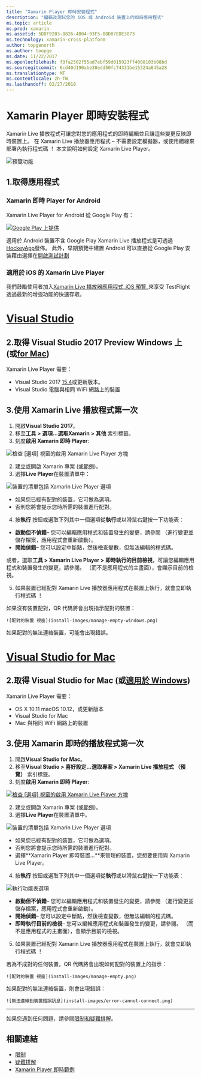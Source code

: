 ```yaml
---
title: "Xamarin Player 即時安裝程式"
description: "編輯及測試您的 iOS 或 Android 裝置上的即時應用程式"
ms.topic: article
ms.prod: xamarin
ms.assetid: 5DDF9203-8826-4B04-93F5-B8D07EDE3873
ms.technology: xamarin-cross-platform
author: topgenorth
ms.author: toopge
ms.date: 11/22/2017
ms.openlocfilehash: f3fa2502f55ad7ebf59d015923ff4008103b08bd
ms.sourcegitcommit: 6cd40d190abe38edd50fc74331be15324a845a28
ms.translationtype: MT
ms.contentlocale: zh-TW
ms.lasthandoff: 02/27/2018
---
```

# <a name="xamarin-live-player-setup"></a>Xamarin Player 即時安裝程式

Xamarin Live 播放程式可讓您對您的應用程式的即時編輯並且讓這些變更反映即時裝置上。 在 Xamarin Live 播放器應用程式 – 不需要設定模擬器，或使用纜線來部署內執行程式碼 ！ 本文說明如何設定 Xamarin Live Player。

![預覽功能](~/media/shared/preview.png)

## <a name="1-get-the-app"></a>1.取得應用程式

### <a name="xamarin-live-player-for-android"></a>Xamarin 即時 Player for Android
Xamarin Live Player for Android 從 Google Play 有：

[ ![Google Play 上提供](install-images/google-play-badge.png)](https://play.google.com/store/apps/details?id=com.xamarin.live)

適用於 Android 裝置不含 Google Play Xamarin Live 播放程式是可透過[HockeyApp](https://aka.ms/xlp-hockeyapp)發佈。 此外，早期預覽中建置 Android 可以直接從 Google Play 安裝藉由選擇在[開啟測試計劃](https://play.google.com/apps/testing/com.xamarin.live)

### <a name="xamarin-live-player-for-ios"></a>適用於 iOS 的 Xamarin Live Player
我們鼓勵使用者加入[Xamarin Live 播放器應用程式_iOS 預覽_](https://aka.ms/liveplayeralpha)來享受 TestFlight 透過最新的增強功能的快速存取。


# <a name="visual-studiotabvswin"></a>[Visual Studio](#tab/vswin)

## <a name="2-get-visual-studio-2017-preview-on-windows-or-for-mactabsvsmac"></a>2.取得 Visual Studio 2017 Preview Windows 上 (或[for Mac](?tabs=vsmac))

Xamarin Live Player 需要：

- Visual Studio 2017 [15.4](https://developer.xamarin.com/recipes/cross-platform/ide/change_updates_channel/#visualstudio2017)或更新版本。
- Visual Studio 電腦與相同 WiFi 網路上的裝置

## <a name="3-using-xamarin-live-player-for-the-first-time"></a>3.使用 Xamarin Live 播放程式第一次

1. 開啟**Visual Studio 2017**。
2. 移至**工具 > 選項...**選取**Xamarin > 其他** 索引標籤。
3. 刻度**啟用 Xamarin 即時 Player**:

  ![檢查 [選項] 視窗的啟用 Xamarin Live Player 方塊](install-images/vs2017-options.png)

2. 建立或開啟 Xamarin 專案 (或[範例](~/tools/live-player/samples.md))。
3. 選擇**Live Player**在裝置清單中：

  ![裝置的清單包括 Xamarin Live Player 選項](install-images/devices-empty-windows.png)

  * 如果您已經有配對的裝置，它可做為選項。
  * 否則您將會提示您時所需的裝置進行配對。
4. 按**執行** 按鈕或選取下列其中一個選項從**執行**或以滑鼠右鍵按一下功能表：

  - **啟動但不偵錯**– 您可以編輯應用程式和裝置發生的變更，請參閱 （進行變更並儲存檔案，應用程式會重新啟動）。
  - **開始偵錯**– 您可以設定中斷點，然後檢查變數，但無法編輯的程式碼。

  或者，選取**工具 > Xamarin Live Player > 即時執行的目前檢視**，可讓您編輯應用程式和裝置發生的變更，請參閱。 （而不是應用程式的主畫面），會顯示目前的檢視。

5. 如果裝置已經配對 Xamarin Live 播放器應用程式在裝置上執行，就會立即執行程式碼 ！

  如果沒有裝置配對，QR 代碼將會出現指示配對的裝置：

    ![配對的裝置 視窗](install-images/manage-empty-windows.png)

  如果配對的無法連絡裝置，可能會出現錯誤。

# <a name="visual-studio-for-mactabvsmac"></a>[Visual Studio for Mac](#tab/vsmac)

## <a name="2-get-visual-studio-for-mac-or-for-windowstabsvswin"></a>2.取得 Visual Studio for Mac (或[適用於 Windows](?tabs=vswin))

Xamarin Live Player 需要：

- OS X 10.11 macOS 10.12，或更新版本
- Visual Studio for Mac
- Mac 與相同 WiFi 網路上的裝置

## <a name="3-using-xamarin-live-player-for-the-first-time"></a>3.使用 Xamarin 即時的播放程式第一次

1. 開啟**Visual Studio for Mac**。
2. 移至**Visual Studio > 喜好設定...**選取**專案 > Xamarin Live 播放程式 （預覽）**  索引標籤。
3. 刻度**啟用 Xamarin 即時 Player**:

  [ ![檢查 [選項] 視窗的啟用 Xamarin Live Player 方塊](install-images/vsmac-options-sml.png)](install-images/vsmac-options.png)

2. 建立或開啟 Xamarin 專案 (或[範例](~/tools/live-player/samples.md))。
3. 選擇**Live Player**在裝置清單中。

  ![裝置的清單包括 Xamarin Live Player 選項](install-images/devices.png)

  * 如果您已經有配對的裝置，它可做為選項。
  * 否則您將會提示您時所需的裝置進行配對。
  * 選擇**Xamarin Player 即時裝置...**來管理的裝置，您想要使用與 Xamarin Live Player。

4. 按**執行** 按鈕或選取下列其中一個選項從**執行**或以滑鼠右鍵按一下功能表：

  ![執行功能表選項](install-images/run-menu.png)

  - **啟動但不偵錯**– 您可以編輯應用程式和裝置發生的變更，請參閱 （進行變更並儲存檔案，應用程式會重新啟動）。
  - **開始偵錯**– 您可以設定中斷點，然後檢查變數，但無法編輯的程式碼。
  - **即時執行目前的檢視**– 您可以編輯應用程式和裝置發生的變更，請參閱。 （而不是應用程式的主畫面），會顯示目前的檢視。

5. 如果裝置已經配對 Xamarin Live 播放器應用程式在裝置上執行，就會立即執行程式碼 ！

  若為不成對的任何裝置，QR 代碼將會出現如何配對的裝置上的指示：

    ![配對的裝置 視窗](install-images/manage-empty.png)

  如果配對的無法連絡裝置，則會出現錯誤：

    ![無法連線到裝置錯誤訊息](install-images/error-cannot-connect.png)


-----

如果您遇到任何問題，請參閱[限制和疑難排解](~/tools/live-player/troubleshooting.md)。


## <a name="related-links"></a>相關連結

- [限制](~/tools/live-player/limitations.md)
- [疑難排解](~/tools/live-player/troubleshooting.md)
- [Xamarin Player 即時範例](~/tools/livehttps://developer.xamarin.com/samples.md)
